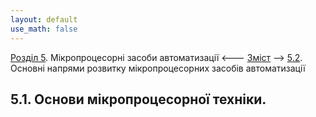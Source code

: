```yaml
---
layout: default
use_math: false
---
```


[Розділ 5](5.md). Мікропроцесорні засоби автоматизації  <--- [Зміст](README.md) --> [5.2](5_2.md). Основні напрями розвитку мікропроцесорних засобів автоматизації

## 5.1. Основи мікропроцесорної техніки.